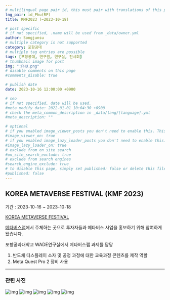 ```yaml
---
# multilingual page pair id, this must pair with translations of this page. (This name must be unique)
lng_pair: id_Phu(RP)
title: KMF2023 (~2023-10-18)

# post specific
# if not specified, .name will be used from _data/owner.yml
author: Songjunsu
# multiple category is not supported
category: 포항공대
# multiple tag entries are possible
tags: [포항공대, 연구원, 연구실, 전시회]
# thumbnail image for post
img: ":PHU.png"
# disable comments on this page
#comments_disable: true

# publish date
date: 2023-10-16 12:00:00 +0900

# seo
# if not specified, date will be used.
#meta_modify_date: 2022-01-01 10:04:30 +0900
# check the meta_common_description in _data/lang/[language].yml
#meta_description: ""

# optional
# if you enabled image_viewer_posts you don't need to enable this. This is only if image_viewer_posts = false
#image_viewer_on: true
# if you enabled image_lazy_loader_posts you don't need to enable this. This is only if image_lazy_loader_posts = false
#image_lazy_loader_on: true
# exclude from on site search
#on_site_search_exclude: true
# exclude from search engines
#search_engine_exclude: true
# to disable this page, simply set published: false or delete this file
#published: false
---
```

<!-- outline-start -->
## KOREA METAVERSE FESTIVAL (KMF 2023)

기간 : 2023-10-16 ~ 2023-10-18

[KOREA METAVERSE FESTIVAL](https://kmfexpo.com/)

[메타버스랩](https://www.meta-lab.or.kr/lab12)에서 주체하는 곳으로 투자자들과 메타버스 사업을 홍보하기 위해 참여하게 됐습니다.

포항공과대학교 WADE연구실에서 메타버스랩 과제를 담당
1. 반도체 디스플레이 소자 및 공정 과정에 대한 교육과정 콘텐츠를 제작 역할
2. Meta Quest Pro 2 장비 사용

***

### 관련 사진

![img](:KMF_1.jpeg)
![img](:KMF_2.jpeg)
![img](:KMF_3.jpeg)
![img](:KMF_4.jpeg)
![img](:KMF_5.jpeg)

